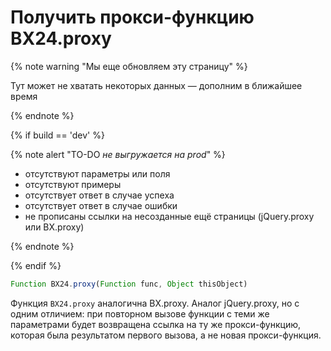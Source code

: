 # Получить прокси-функцию BX24.proxy

{% note warning "Мы еще обновляем эту страницу" %}

Тут может не хватать некоторых данных — дополним в ближайшее время

{% endnote %}

{% if build == 'dev' %}

{% note alert "TO-DO _не выгружается на prod_" %}

- отсутствуют параметры или поля
- отсутствуют примеры
- отсутствует ответ в случае успеха
- отсутствует ответ в случае ошибки
- не прописаны ссылки на несозданные ещё страницы (jQuery.proxy или BX.proxy)

{% endnote %}

{% endif %}

```js
Function BX24.proxy(Function func, Object thisObject)
```

Функция `BX24.proxy` аналогична BX.proxy. Аналог jQuery.proxy, но с одним отличием: при повторном вызове функции с теми же параметрами будет возвращена ссылка на ту же прокси-функцию, которая была результатом первого вызова, а не новая прокси-функция.